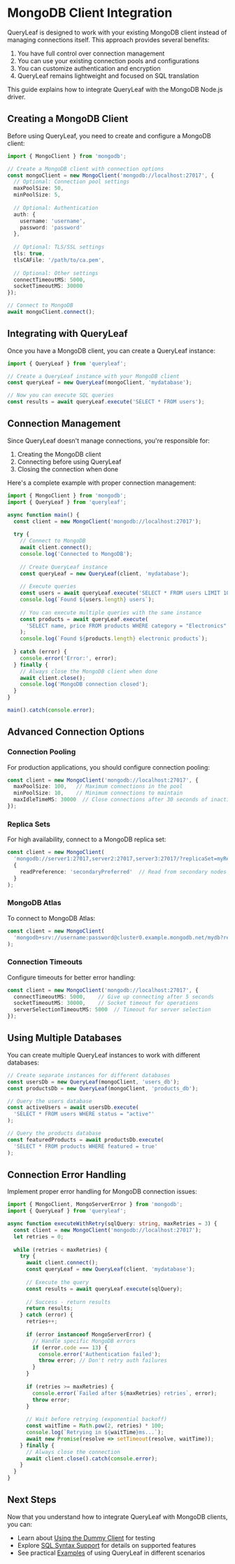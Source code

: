 # MongoDB Client Integration

QueryLeaf is designed to work with your existing MongoDB client instead of managing connections itself. This approach provides several benefits:

1. You have full control over connection management
2. You can use your existing connection pools and configurations
3. You can customize authentication and encryption
4. QueryLeaf remains lightweight and focused on SQL translation

This guide explains how to integrate QueryLeaf with the MongoDB Node.js driver.

## Creating a MongoDB Client

Before using QueryLeaf, you need to create and configure a MongoDB client:

```typescript
import { MongoClient } from 'mongodb';

// Create a MongoDB client with connection options
const mongoClient = new MongoClient('mongodb://localhost:27017', {
  // Optional: Connection pool settings
  maxPoolSize: 50,
  minPoolSize: 5,
  
  // Optional: Authentication
  auth: {
    username: 'username',
    password: 'password'
  },
  
  // Optional: TLS/SSL settings
  tls: true,
  tlsCAFile: '/path/to/ca.pem',
  
  // Optional: Other settings
  connectTimeoutMS: 5000,
  socketTimeoutMS: 30000
});

// Connect to MongoDB
await mongoClient.connect();
```

## Integrating with QueryLeaf

Once you have a MongoDB client, you can create a QueryLeaf instance:

```typescript
import { QueryLeaf } from 'queryleaf';

// Create a QueryLeaf instance with your MongoDB client
const queryLeaf = new QueryLeaf(mongoClient, 'mydatabase');

// Now you can execute SQL queries
const results = await queryLeaf.execute('SELECT * FROM users');
```

## Connection Management

Since QueryLeaf doesn't manage connections, you're responsible for:

1. Creating the MongoDB client
2. Connecting before using QueryLeaf
3. Closing the connection when done

Here's a complete example with proper connection management:

```typescript
import { MongoClient } from 'mongodb';
import { QueryLeaf } from 'queryleaf';

async function main() {
  const client = new MongoClient('mongodb://localhost:27017');
  
  try {
    // Connect to MongoDB
    await client.connect();
    console.log('Connected to MongoDB');
    
    // Create QueryLeaf instance
    const queryLeaf = new QueryLeaf(client, 'mydatabase');
    
    // Execute queries
    const users = await queryLeaf.execute('SELECT * FROM users LIMIT 10');
    console.log(`Found ${users.length} users`);
    
    // You can execute multiple queries with the same instance
    const products = await queryLeaf.execute(
      'SELECT name, price FROM products WHERE category = "Electronics"'
    );
    console.log(`Found ${products.length} electronic products`);
    
  } catch (error) {
    console.error('Error:', error);
  } finally {
    // Always close the MongoDB client when done
    await client.close();
    console.log('MongoDB connection closed');
  }
}

main().catch(console.error);
```

## Advanced Connection Options

### Connection Pooling

For production applications, you should configure connection pooling:

```typescript
const client = new MongoClient('mongodb://localhost:27017', {
  maxPoolSize: 100,   // Maximum connections in the pool
  minPoolSize: 10,    // Minimum connections to maintain
  maxIdleTimeMS: 30000  // Close connections after 30 seconds of inactivity
});
```

### Replica Sets

For high availability, connect to a MongoDB replica set:

```typescript
const client = new MongoClient(
  'mongodb://server1:27017,server2:27017,server3:27017/?replicaSet=myReplicaSet',
  {
    readPreference: 'secondaryPreferred'  // Read from secondary nodes when possible
  }
);
```

### MongoDB Atlas

To connect to MongoDB Atlas:

```typescript
const client = new MongoClient(
  'mongodb+srv://username:password@cluster0.example.mongodb.net/mydb?retryWrites=true&w=majority'
);
```

### Connection Timeouts

Configure timeouts for better error handling:

```typescript
const client = new MongoClient('mongodb://localhost:27017', {
  connectTimeoutMS: 5000,    // Give up connecting after 5 seconds
  socketTimeoutMS: 30000,    // Socket timeout for operations
  serverSelectionTimeoutMS: 5000  // Timeout for server selection
});
```

## Using Multiple Databases

You can create multiple QueryLeaf instances to work with different databases:

```typescript
// Create separate instances for different databases
const usersDb = new QueryLeaf(mongoClient, 'users_db');
const productsDb = new QueryLeaf(mongoClient, 'products_db');

// Query the users database
const activeUsers = await usersDb.execute(
  'SELECT * FROM users WHERE status = "active"'
);

// Query the products database
const featuredProducts = await productsDb.execute(
  'SELECT * FROM products WHERE featured = true'
);
```

## Connection Error Handling

Implement proper error handling for MongoDB connection issues:

```typescript
import { MongoClient, MongoServerError } from 'mongodb';
import { QueryLeaf } from 'queryleaf';

async function executeWithRetry(sqlQuery: string, maxRetries = 3) {
  const client = new MongoClient('mongodb://localhost:27017');
  let retries = 0;
  
  while (retries < maxRetries) {
    try {
      await client.connect();
      const queryLeaf = new QueryLeaf(client, 'mydatabase');
      
      // Execute the query
      const results = await queryLeaf.execute(sqlQuery);
      
      // Success - return results
      return results;
    } catch (error) {
      retries++;
      
      if (error instanceof MongoServerError) {
        // Handle specific MongoDB errors
        if (error.code === 13) {
          console.error('Authentication failed');
          throw error; // Don't retry auth failures
        }
      }
      
      if (retries >= maxRetries) {
        console.error(`Failed after ${maxRetries} retries`, error);
        throw error;
      }
      
      // Wait before retrying (exponential backoff)
      const waitTime = Math.pow(2, retries) * 100;
      console.log(`Retrying in ${waitTime}ms...`);
      await new Promise(resolve => setTimeout(resolve, waitTime));
    } finally {
      // Always close the connection
      await client.close().catch(console.error);
    }
  }
}
```

## Next Steps

Now that you understand how to integrate QueryLeaf with MongoDB clients, you can:

- Learn about [Using the Dummy Client](dummy-client.md) for testing
- Explore [SQL Syntax Support](../sql-syntax/index.md) for details on supported features
- See practical [Examples](examples.md) of using QueryLeaf in different scenarios
